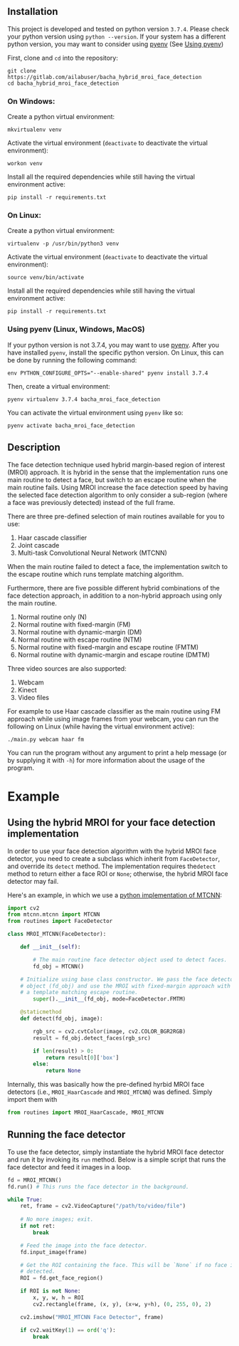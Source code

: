 ## Installation

This project is developed and tested on python version `3.7.4`. Please check
your python version using `python --version`. If your system has a different
python version, you may want to consider using
[pyenv](https://github.com/pyenv/pyenv) (See [Using pyenv](#using-pyenv-linux-windows-macos))

First, clone and `cd` into the repository:

```
git clone https://gitlab.com/ailabuser/bacha_hybrid_mroi_face_detection
cd bacha_hybrid_mroi_face_detection
```

### On Windows:

Create a python virtual environment:

```
mkvirtualenv venv
```

Activate the virtual environment (`deactivate` to deactivate the virtual
environment):

```
workon venv
```

Install all the required dependencies while still having the virtual environment
active:

```
pip install -r requirements.txt
```


### On Linux:

Create a python virtual environment:

```
virtualenv -p /usr/bin/python3 venv
```

Activate the virtual environment (`deactivate` to deactivate the virtual
environment):

```
source venv/bin/activate
```

Install all the required dependencies while still having the virtual environment
active:

```
pip install -r requirements.txt
```

### Using pyenv (Linux, Windows, MacOS)

If your python version is not 3.7.4, you may want to use
[pyenv](https://github.com/pyenv/pyenv). After you have installed `pyenv`,
install the specific python version. On Linux, this can be done by running the
following command:

```
env PYTHON_CONFIGURE_OPTS="--enable-shared" pyenv install 3.7.4
```

Then, create a virtual environment:

```
pyenv virtualenv 3.7.4 bacha_mroi_face_detection
```

You can activate the virtual environment using `pyenv` like so:

```
pyenv activate bacha_mroi_face_detection
```

## Description 

The face detection technique used hybrid margin-based region of interest (MROI)
approach. It is hybrid in the sense that the implementation runs one main
routine to detect a face, but switch to an escape routine when the main routine
fails. Using MROI increase the face detection speed by having the selected face
detection algorithm to only consider a sub-region (where a face was previously
detected) instead of the full frame.

There are three pre-defined selection of main routines available for you to use:

1. Haar cascade classifier
2. Joint cascade
3. Multi-task Convolutional Neural Network (MTCNN)

When the main routine failed to detect a face, the implementation switch to the
escape routine which runs template matching algorithm.

Furthermore, there are five possible different hybrid combinations of the face
detection approach, in addition to a non-hybrid approach using only the main
routine.

1. Normal routine only (N)
2. Normal routine with fixed-margin (FM)
3. Normal routine with dynamic-margin (DM)
4. Normal routine with escape routine (NTM)
5. Normal routine with fixed-margin and escape routine (FMTM)
6. Normal routine with dynamic-margin and escape routine (DMTM)

Three video sources are also supported:

1. Webcam
2. Kinect
3. Video files

For example to use Haar cascade classifier as the main routine using FM
approach while using image frames from your webcam, you can run the following on
Linux (while having the virtual environment active):

```
./main.py webcam haar fm
```

You can run the program without any argument to print a help message (or by
supplying it with `-h`) for more information about the usage of the program.

# Example

## Using the hybrid MROI for your face detection implementation

In order to use your face detection algorithm with the hybrid MROI face
detector, you need to create a subclass which inherit from `FaceDetector`, and
override its `detect` method. The implementation requires the`detect` method
to return either a face ROI or `None`; otherwise, the hybrid MROI face detector
may fail.

Here's an example, in which we use a [python implementation of
MTCNN](https://pypi.org/project/mtcnn/):

```python
import cv2
from mtcnn.mtcnn import MTCNN
from routines import FaceDetector

class MROI_MTCNN(FaceDetector):

    def __init__(self):

    	# The main routine face detector object used to detect faces.
        fd_obj = MTCNN()

	# Initialize using base class constructor. We pass the face detector
	# object (fd_obj) and use the MROI with fixed-margin approach with
	# a template matching escape routine.
        super().__init__(fd_obj, mode=FaceDetector.FMTM)

    @staticmethod
    def detect(fd_obj, image):

        rgb_src = cv2.cvtColor(image, cv2.COLOR_BGR2RGB)
        result = fd_obj.detect_faces(rgb_src)

        if len(result) > 0:
            return result[0]['box']
        else:
            return None
```

Internally, this was basically how the pre-defined hyrbid MROI face detectors
(i.e., `MROI_HaarCascade` and `MROI_MTCNN`) was defined. Simply import them with

```python
from routines import MROI_HaarCascade, MROI_MTCNN
```

## Running the face detector

To use the face detector, simply instantiate the hybrid MROI face detector and
run it by invoking its `run` method. Below is a simple script that runs the
face detector and feed it images in a loop.

```python
fd = MROI_MTCNN()
fd.run() # This runs the face detector in the background.

while True:
	ret, frame = cv2.VideoCapture("/path/to/video/file")
	
	# No more images; exit.
	if not ret:
		break

	# Feed the image into the face detector.
	fd.input_image(frame)

	# Get the ROI containing the face. This will be `None` if no face is
	# detected.
	ROI = fd.get_face_region()

	if ROI is not None:
		x, y, w, h = ROI
		cv2.rectangle(frame, (x, y), (x+w, y+h), (0, 255, 0), 2)

	cv2.imshow("MROI_MTCNN Face Detector", frame)

	if cv2.waitKey(1) == ord('q'):
		break
```
